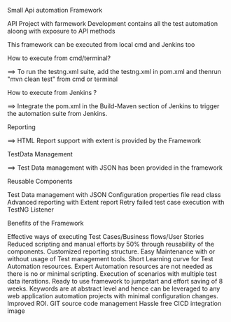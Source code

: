 Small Api automation Framework


API Project with farmework Development contains all the test automation aloong with exposure to API methods

This framework can be executed from local cmd and Jenkins too

How to execute from cmd/terminal?

==> To run the testng.xml suite, add the testng.xml in pom.xml and thenrun "mvn clean test" from cmd or terminal

How to execute from Jenkins ?

==> Integrate the pom.xml in the Build-Maven section of Jenkins to trigger the automation suite from Jenkins.

Reporting

==> HTML Report support with extent is provided by the Framework

TestData Management

==> Test Data management with JSON has been provided in the framework

Reusable Components

Test Data management with JSON Configuration properties file read class Advanced reporting with Extent report Retry failed test case execution with TestNG Listener

Benefits of the Framework

Effective ways of executing Test Cases/Business flows/User Stories Reduced scripting and manual efforts by 50% through reusability of the components. Customized reporting structure. Easy Maintenance with or without usage of Test management tools. Short Learning curve for Test Automation resources. Expert Automation resources are not needed as there is no or minimal scripting.
Execution of scenarios with multiple test data iterations. Ready to use framework to jumpstart and effort saving of 8 weeks. Keywords are at abstract level and hence can be leveraged to any web application automation projects with minimal configuration changes. Improved ROI. GIT source code management Hassle free CICD integration image